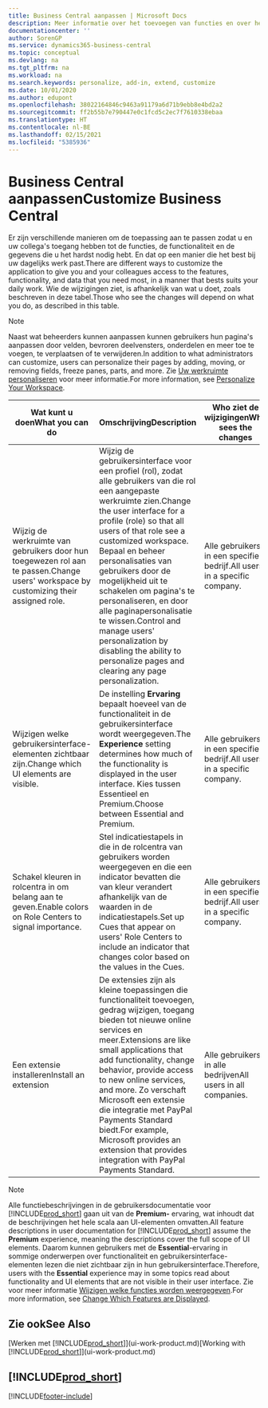 ```yaml
---
title: Business Central aanpassen | Microsoft Docs
description: Meer informatie over het toevoegen van functies en over het aanpassen van Business Central
documentationcenter: ''
author: SorenGP
ms.service: dynamics365-business-central
ms.topic: conceptual
ms.devlang: na
ms.tgt_pltfrm: na
ms.workload: na
ms.search.keywords: personalize, add-in, extend, customize
ms.date: 10/01/2020
ms.author: edupont
ms.openlocfilehash: 38022164846c9463a91179a6d71b9ebb8e4bd2a2
ms.sourcegitcommit: ff2b55b7e790447e0c1fcd5c2ec7f7610338ebaa
ms.translationtype: HT
ms.contentlocale: nl-BE
ms.lasthandoff: 02/15/2021
ms.locfileid: "5385936"
---
```

# <a name="customize-business-central"></a><span data-ttu-id="8e268-103">Business Central aanpassen</span><span class="sxs-lookup"><span data-stu-id="8e268-103">Customize Business Central</span></span>
<span data-ttu-id="8e268-104">Er zijn verschillende manieren om de toepassing aan te passen zodat u en uw collega's toegang hebben tot de functies, de functionaliteit en de gegevens die u het hardst nodig hebt. En dat op een manier die het best bij uw dagelijks werk past.</span><span class="sxs-lookup"><span data-stu-id="8e268-104">There are different ways to customize the application to give you and your colleagues access to the features, functionality, and data that you need most, in a manner that bests suits your daily work.</span></span> <span data-ttu-id="8e268-105">Wie de wijzigingen ziet, is afhankelijk van wat u doet, zoals beschreven in deze tabel.</span><span class="sxs-lookup"><span data-stu-id="8e268-105">Those who see the changes will depend on what you do, as described in this table.</span></span>

> [!NOTE]
> <span data-ttu-id="8e268-106">Naast wat beheerders kunnen aanpassen kunnen gebruikers hun pagina's aanpassen door velden, bevroren deelvensters, onderdelen en meer toe te voegen, te verplaatsen of te verwijderen.</span><span class="sxs-lookup"><span data-stu-id="8e268-106">In addition to what administrators can customize, users can personalize their pages by adding, moving, or removing fields, freeze panes, parts, and more.</span></span> <span data-ttu-id="8e268-107">Zie [Uw werkruimte personaliseren](ui-personalization-user.md) voor meer informatie.</span><span class="sxs-lookup"><span data-stu-id="8e268-107">For more information, see [Personalize Your Workspace](ui-personalization-user.md).</span></span>

| <span data-ttu-id="8e268-108">Wat kunt u doen</span><span class="sxs-lookup"><span data-stu-id="8e268-108">What you can do</span></span>    |  <span data-ttu-id="8e268-109">Omschrijving</span><span class="sxs-lookup"><span data-stu-id="8e268-109">Description</span></span>  |  <span data-ttu-id="8e268-110">Who ziet de wijzigingen</span><span class="sxs-lookup"><span data-stu-id="8e268-110">Who sees the changes</span></span>  |  <span data-ttu-id="8e268-111">Meer informatie</span><span class="sxs-lookup"><span data-stu-id="8e268-111">More information</span></span>  |
|-----|---------------|---------|-------|
|<span data-ttu-id="8e268-112">Wijzig de werkruimte van gebruikers door hun toegewezen rol aan te passen.</span><span class="sxs-lookup"><span data-stu-id="8e268-112">Change users' workspace by customizing their assigned role.</span></span>|<span data-ttu-id="8e268-113">Wijzig de gebruikersinterface voor een profiel (rol), zodat alle gebruikers van die rol een aangepaste werkruimte zien.</span><span class="sxs-lookup"><span data-stu-id="8e268-113">Change the user interface for a profile (role) so that all users of that role see a customized workspace.</span></span> <span data-ttu-id="8e268-114">Bepaal en beheer personalisaties van gebruikers door de mogelijkheid uit te schakelen om pagina's te personaliseren, en door alle paginapersonalisatie te wissen.</span><span class="sxs-lookup"><span data-stu-id="8e268-114">Control and manage users' personalization by disabling the ability to personalize pages and clearing any page personalization.</span></span>|<span data-ttu-id="8e268-115">Alle gebruikers in een specifiek bedrijf.</span><span class="sxs-lookup"><span data-stu-id="8e268-115">All users in a specific company.</span></span>|[<span data-ttu-id="8e268-116">Pagina's aanpassen voor profielen</span><span class="sxs-lookup"><span data-stu-id="8e268-116">Customize Pages for Profiles</span></span>](ui-personalization-manage.md)|
|<span data-ttu-id="8e268-117">Wijzigen welke gebruikersinterface-elementen zichtbaar zijn.</span><span class="sxs-lookup"><span data-stu-id="8e268-117">Change which UI elements are visible.</span></span>|<span data-ttu-id="8e268-118">De instelling **Ervaring** bepaalt hoeveel van de functionaliteit in de gebruikersinterface wordt weergegeven.</span><span class="sxs-lookup"><span data-stu-id="8e268-118">The **Experience** setting determines how much of the functionality is displayed in the user interface.</span></span> <span data-ttu-id="8e268-119">Kies tussen Essentieel en Premium.</span><span class="sxs-lookup"><span data-stu-id="8e268-119">Choose between Essential and Premium.</span></span>|<span data-ttu-id="8e268-120">Alle gebruikers in een specifiek bedrijf.</span><span class="sxs-lookup"><span data-stu-id="8e268-120">All users in a specific company.</span></span>|[<span data-ttu-id="8e268-121">Wijzigen welke functies worden weergegeven</span><span class="sxs-lookup"><span data-stu-id="8e268-121">Change Which Features are Displayed</span></span>](ui-experiences.md)|
|<span data-ttu-id="8e268-122">Schakel kleuren in rolcentra in om belang aan te geven.</span><span class="sxs-lookup"><span data-stu-id="8e268-122">Enable colors on Role Centers to signal importance.</span></span>|<span data-ttu-id="8e268-123">Stel indicatiestapels in die in de rolcentra van gebruikers worden weergegeven en die een indicator bevatten die van kleur verandert afhankelijk van de waarden in de indicatiestapels.</span><span class="sxs-lookup"><span data-stu-id="8e268-123">Set up Cues that appear on users' Role Centers to include an indicator that changes color based on the values in the Cues.</span></span>|<span data-ttu-id="8e268-124">Alle gebruikers in een specifiek bedrijf.</span><span class="sxs-lookup"><span data-stu-id="8e268-124">All users in a specific company.</span></span>|[<span data-ttu-id="8e268-125">Een gekleurde indicator instellen voor indicatiestapels</span><span class="sxs-lookup"><span data-stu-id="8e268-125">Set Up a Colored Indicator on Cues</span></span>](admin-how-set-up-colored-indicator-on-cues.md)|
|<span data-ttu-id="8e268-126">Een extensie installeren</span><span class="sxs-lookup"><span data-stu-id="8e268-126">Install an extension</span></span>|<span data-ttu-id="8e268-127">De extensies zijn als kleine toepassingen die functionaliteit toevoegen, gedrag wijzigen, toegang bieden tot nieuwe online services en meer.</span><span class="sxs-lookup"><span data-stu-id="8e268-127">Extensions are like small applications that add functionality, change behavior, provide access to new online services, and more.</span></span> <span data-ttu-id="8e268-128">Zo verschaft Microsoft een extensie die integratie met PayPal Payments Standard biedt.</span><span class="sxs-lookup"><span data-stu-id="8e268-128">For example, Microsoft provides an extension that provides integration with PayPal Payments Standard.</span></span>|<span data-ttu-id="8e268-129">Alle gebruikers in alle bedrijven</span><span class="sxs-lookup"><span data-stu-id="8e268-129">All users in all companies.</span></span>|[<span data-ttu-id="8e268-130">Aanpassen met behulp van extensies</span><span class="sxs-lookup"><span data-stu-id="8e268-130">Customizing Using Extensions</span></span>](ui-extensions.md)|
> [!NOTE]
> <span data-ttu-id="8e268-131">Alle functiebeschrijvingen in de gebruikersdocumentatie voor [!INCLUDE[prod_short](includes/prod_short.md)] gaan uit van de **Premium-** ervaring, wat inhoudt dat de beschrijvingen het hele scala aan UI-elementen omvatten.</span><span class="sxs-lookup"><span data-stu-id="8e268-131">All feature descriptions in user documentation for [!INCLUDE[prod_short](includes/prod_short.md)] assume the **Premium** experience, meaning the descriptions cover the full scope of UI elements.</span></span> <span data-ttu-id="8e268-132">Daarom kunnen gebruikers met de **Essential**-ervaring in sommige onderwerpen over functionaliteit en gebruikersinterface-elementen lezen die niet zichtbaar zijn in hun gebruikersinterface.</span><span class="sxs-lookup"><span data-stu-id="8e268-132">Therefore, users with the **Essential** experience may in some topics read about functionality and UI elements that are not visible in their user interface.</span></span> <span data-ttu-id="8e268-133">Zie voor meer informatie [Wijzigen welke functies worden weergegeven](ui-experiences.md).</span><span class="sxs-lookup"><span data-stu-id="8e268-133">For more information, see [Change Which Features are Displayed](ui-experiences.md).</span></span>

## <a name="see-also"></a><span data-ttu-id="8e268-134">Zie ook</span><span class="sxs-lookup"><span data-stu-id="8e268-134">See Also</span></span>
<span data-ttu-id="8e268-135">[Werken met [!INCLUDE[prod_short](includes/prod_short.md)]](ui-work-product.md)</span><span class="sxs-lookup"><span data-stu-id="8e268-135">[Working with [!INCLUDE[prod_short](includes/prod_short.md)]](ui-work-product.md)</span></span>  

## [!INCLUDE[prod_short](includes/free_trial_md.md)]  


[!INCLUDE[footer-include](includes/footer-banner.md)]